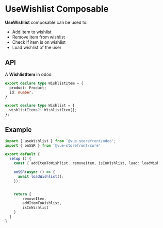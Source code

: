 # UseWishlist Composable
**UseWishlist** composable can be used to:

- Add item to wishlist
- Remove item from wishlist
- Check if item is on wishlist
- Load wishlist of the user


## API
A **WishlistItem** in odoo
```ts
export declare type WishlistItem = {
  product: Product;
  id: number;
}

export declare type Wishlist = {
  wishlistItems?: WishlistItem[];
};
```

## Example
```ts
import { useWishlist } from '@vue-storefront/odoo';
import { onSSR } from '@vue-storefront/core'

export default {
  setup () {
    const { addItemToWishlist, removeItem, isInWishlist, load: loadWishlist } = useWishlist();

    onSSR(async () => {
      await loadWishlist();
    });


    return {
        removeItem,
        addItemToWishlist,
        isInWishlist
    }
  }
}
```